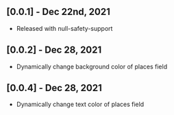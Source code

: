 ## [0.0.1] - Dec 22nd, 2021

* Released with null-safety-support

## [0.0.2] - Dec 28, 2021

* Dynamically change background color of places field

## [0.0.4] - Dec 28, 2021

* Dynamically change text color of places field